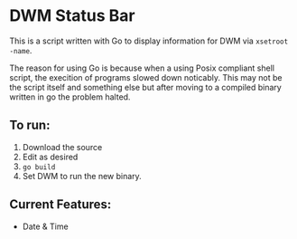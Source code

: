 # DWM Status Bar
This is a script written with Go to display information for DWM via `xsetroot -name`.

The reason for using Go is because when a using Posix compliant shell script, 
the execition of programs slowed down noticably.
This may not be the script itself and something else but after moving to a 
compiled binary written in go the problem halted.

## To run:
1. Download the source
1. Edit as desired
1. `go build`
1. Set DWM to run the new binary.

## Current Features:
- Date & Time